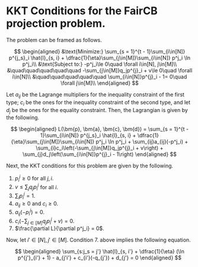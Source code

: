 # KKT Conditions for the FairCB projection problem.

The problem can be framed as follows.

$$
    \begin{aligned}
        &\text{Minimize:} \sum_{s = 1}^{t - 1}\sum_{i\in[N]} p^{j_s}_i \hat{l}_{s, i} + \dfrac{1}{\eta}\sum_{j\in[M]}\sum_{i\in[N]} p^j_i \ln p^j_i\\
        &\text{Subject to:} -p^j_i\le 0\quad \forall i\in[N], j\in[M]\\
        &\quad\quad\quad\quad\quad -\sum_{j\in[M]}q_jp^{j}_i + v\le 0\quad \forall i\in[N]\\
        &\quad\quad\quad\quad\quad \sum_{i\in[N]}p^{j}_i - 1= 0\quad \forall j\in[M]\\
    \end{aligned}
$$

Let $a_{ij}$ be the Lagrange multipliers for the inequality constraint of the first type; $c_{i}$ be the ones for the inequality constraint of the second type, and let $d_j$ be the ones for the equality constraint. Then, the Lagrangian is given by the following.

$$
    \begin{aligned}
        L(\bm{p}, \bm{a}, \bm{c}, \bm{d}) = \sum_{s = 1}^{t - 1}\sum_{i\in[N]} p^{j_s}_i \hat{l}_{s, i} + \dfrac{1}{\eta}\sum_{j\in[M]}\sum_{i\in[N]} p^j_i \ln p^j_i + \sum_{ij}a_{ij}(-p^j_i) + \sum_{i}c_i\left(-\sum_{j\in[M]}q_jp^{j}_i + v\right) + \sum_{j}d_j\left(\sum_{i\in[N]}p^{j}_i - 1\right)
    \end{aligned}
$$

Next, the KKT conditions for this problem are given by the following.

1. $p^j_i\ge 0$ for all $j, i$.
2. $v\le \sum_{j}q_jp^j_i$ for all $i$.
3. $\sum_i p^j_i = 1$.
4. $a_{ij}\ge 0$ and $c_i\ge 0$.
5. $a_{ij}(-p^j_i) = 0$.
6. $c_i\left(-\sum_{j\in[M]}q_jp^j_i + v\right) = 0$.
7. $\frac{\partial L}{\partial p^j_i} = 0$.

Now, let $i'\in[N], j'\in[M]$. Condition 7. above implies the following equation.

$$
    \begin{aligned}
        \sum_{s:j_s = j'} \hat{l}_{s, i'} + \dfrac{1}{\eta} (\ln p^{j'}_{i'} + 1) - a_{j'i'} + c_{i'}(-q_{j'}) + d_{j'} = 0
    \end{aligned}
$$
